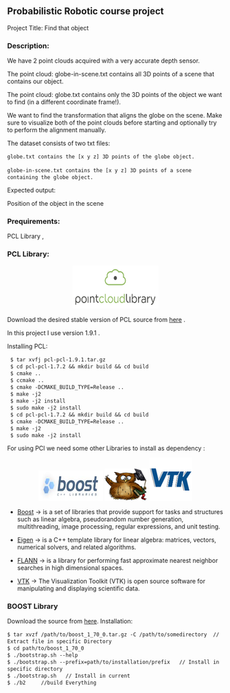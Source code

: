 ## Probabilistic Robotic course project

Project Title: Find that object

### Description: 
We have 2 point clouds acquired with a very accurate depth sensor.

The point cloud: globe-in-scene.txt contains all 3D points of a scene that contains our object.

The point cloud: globe.txt contains only the 3D points of the object we want to find (in a different coordinate frame!).

We want to find the transformation that aligns the globe on the scene.
Make sure to visualize both of the point clouds before starting
and optionally try to perform the alignment manually.

The dataset consists of two txt files:

	globe.txt contains the [x y z] 3D points of the globe object.
  
	globe-in-scene.txt contains the [x y z] 3D points of a scene containing the globe object.
  
Expected output:

Position of the object in the scene


### Prequirements: 
PCL Library , 

### PCL Library:
 <p align="center">
  <img width="200" height="100"  src="https://github.com/ahmadkh1995/PCL_Probabilistic_Robotic/blob/master/Tools_Logo/Point_Cloud.png">
  
</p>
 
Download the desired stable version of PCL source from [here](https://github.com/PointCloudLibrary/pcl/releases) .

In this project I use version 1.9.1 .

Installing PCL:

     $ tar xvfj pcl-pcl-1.9.1.tar.gz
     $ cd pcl-pcl-1.7.2 && mkdir build && cd build
     $ cmake ..
     $ ccmake ..
     $ cmake -DCMAKE_BUILD_TYPE=Release ..
     $ make -j2
     $ make -j2 install
     $ sudo make -j2 install
     $ cd pcl-pcl-1.7.2 && mkdir build && cd build
     $ cmake -DCMAKE_BUILD_TYPE=Release ..
     $ make -j2
     $ sudo make -j2 install
     
 For using PCl we need some other Libraries to install as dependency :
 
  <p align="center">
  <img width="150" height="70"  src="https://github.com/ahmadkh1995/PCL_Probabilistic_Robotic/blob/master/Tools_Logo/Boost.jpeg">
  <img width="100" height="75" style="margin-left=10px;" src="https://github.com/ahmadkh1995/PCL_Probabilistic_Robotic/blob/master/Tools_Logo/Eigen.png">
  <img width="100" height="100" style="margin-left=20px;" src="https://github.com/ahmadkh1995/PCL_Probabilistic_Robotic/blob/master/Tools_Logo/VTK.png">
</p>
 
 - [Boost](https://www.boost.org/) -> is a set of libraries that provide support for tasks and structures  such as linear algebra, pseudorandom number generation, multithreading, image processing, regular expressions, and unit testing.
 
 - [Eigen](http://eigen.tuxfamily.org/index.php?title=Main_Page) -> is a C++ template library for linear algebra: matrices, vectors, numerical solvers, and related algorithms.
 
 - [FLANN](https://www.cs.ubc.ca/research/flann/) -> is a library for performing fast approximate nearest neighbor searches in high dimensional spaces.
 
 - [VTK](https://vtk.org/) -> The Visualization Toolkit (VTK) is open source software for manipulating and displaying scientific data.
 
### BOOST Library
Download the source from [here](https://www.boost.org/users/download/).
Installation:

    $ tar xvzf /path/to/boost_1_70_0.tar.gz -C /path/to/somedirectory  // Extract file in specific Directory
    $ cd path/to/boost_1_70_0
    $ ./bootstrap.sh --help
    $ ./bootstrap.sh --prefix=path/to/installation/prefix   // Install in specific directory
    $ ./bootstrap.sh   // Install in current 
    $ ./b2     //build Everything
		       
             
 
 
